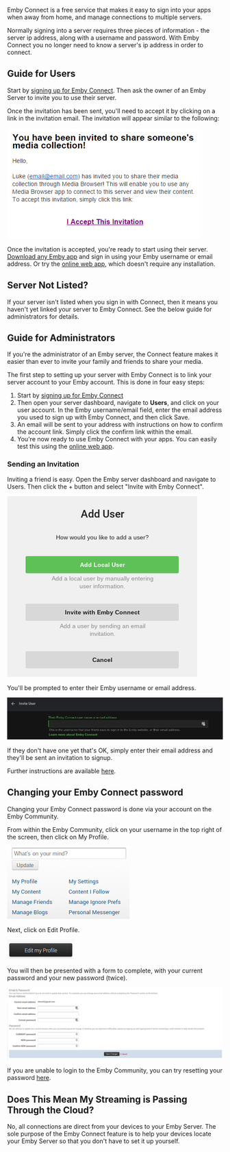 Emby Connect is a free service that makes it easy to sign into your apps when away from home, and manage connections to multiple servers.

Normally signing into a server requires three pieces of information - the server ip address, along with a username and password. With Emby Connect you no longer need to know a server's ip address in order to connect.

## Guide for Users

Start by [signing up for Emby Connect](http://emby.media/connect/). Then ask the owner of an Emby Server to invite you to use their server.

Once the invitation has been sent, you'll need to accept it by clicking on a link in the invitation email. The invitation will appear similar to the following:

![](images/server/connect1.png)

Once the invitation is accepted, you're ready to start using their server. [Download any Emby app](http://emby.media/download) and sign in using your Emby username or email address. Or try the [online web app](http://app.emby.media), which doesn't require any installation.

## Server Not Listed?

If your server isn't listed when you sign in with Connect, then it means you haven't yet linked your server to Emby Connect. See the below guide for administrators for details.

## Guide for Administrators

If you're the administrator of an Emby server, the Connect feature makes it easier than ever to invite your family and friends to share your media.

The first step to setting up your server with Emby Connect is to link your server account to your Emby account. This is done in four easy steps:

1. Start by [signing up for Emby Connect](http://emby.media/connect/)
2. Then open your server dashboard, navigate to **Users**, and click on your user account. In the Emby username/email field, enter the email address you used to sign up with Emby Connect, and then click Save.
3. An email will be sent to your address with instructions on how to confirm the account link. Simply click the confirm link within the email.
4. You're now ready to use Emby Connect with your apps. You can easily test this using the [online web app](http://app.emby.media).

### Sending an Invitation

Inviting a friend is easy. Open the Emby server dashboard and navigate to Users. Then click the + button and select "Invite with Emby Connect".

![](images/server/users8.png)

You'll be prompted to enter their Emby username or email address. 

![](images/server/connect2.png)

If they don't have one yet that's OK, simply enter their email address and they'll be sent an invitation to signup.

Further instructions are available [here](Users#adding-a-user).

## Changing your Emby Connect password

Changing your Emby Connect password is done via your account on the Emby Community.

From within the Emby Community, click on your username in the top right of the screen, then click on My Profile.

![](images/server/connect3.png)

Next, click on Edit Profile.

![](images/server/connect4.png)

You will then be presented with a form to complete, with your current password and your new password (twice).

![](images/server/connect5.png)

If you are unable to login to the Emby Community, you can try resetting your password [here](passwordreset).

## Does This Mean My Streaming is Passing Through the Cloud?

No, all connections are direct from your devices to your Emby Server. The sole purpose of the Emby Connect feature is to help your devices locate your Emby Server so that you don't have to set it up yourself.